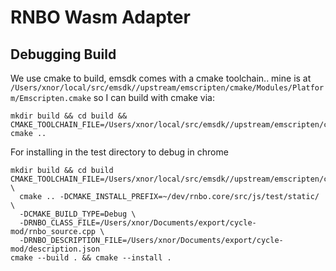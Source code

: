 # RNBO Wasm Adapter

## Debugging Build

We use cmake to build, emsdk comes with a cmake toolchain.. mine is at `/Users/xnor/local/src/emsdk//upstream/emscripten/cmake/Modules/Platform/Emscripten.cmake` so I can build with cmake via:

```
mkdir build && cd build && CMAKE_TOOLCHAIN_FILE=/Users/xnor/local/src/emsdk//upstream/emscripten/cmake/Modules/Platform/Emscripten.cmake cmake ..
```

For installing in the test directory to debug in chrome

```
mkdir build && cd build
CMAKE_TOOLCHAIN_FILE=/Users/xnor/local/src/emsdk//upstream/emscripten/cmake/Modules/Platform/Emscripten.cmake \
  cmake .. -DCMAKE_INSTALL_PREFIX=~/dev/rnbo.core/src/js/test/static/ \
  -DCMAKE_BUILD_TYPE=Debug \
  -DRNBO_CLASS_FILE=/Users/xnor/Documents/export/cycle-mod/rnbo_source.cpp \
  -DRNBO_DESCRIPTION_FILE=/Users/xnor/Documents/export/cycle-mod/description.json
cmake --build . && cmake --install .
```
